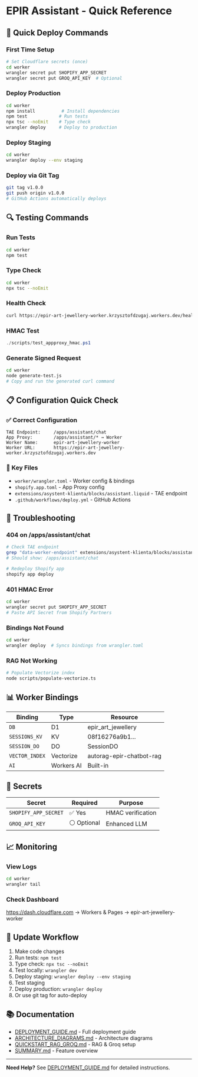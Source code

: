 # EPIR Assistant - Quick Reference

## 🚀 Quick Deploy Commands

### First Time Setup
```bash
# Set Cloudflare secrets (once)
cd worker
wrangler secret put SHOPIFY_APP_SECRET
wrangler secret put GROQ_API_KEY  # Optional
```

### Deploy Production
```bash
cd worker
npm install          # Install dependencies
npm test            # Run tests
npx tsc --noEmit    # Type check
wrangler deploy     # Deploy to production
```

### Deploy Staging
```bash
cd worker
wrangler deploy --env staging
```

### Deploy via Git Tag
```bash
git tag v1.0.0
git push origin v1.0.0
# GitHub Actions automatically deploys
```

## 🔍 Testing Commands

### Run Tests
```bash
cd worker
npm test
```

### Type Check
```bash
cd worker
npx tsc --noEmit
```

### Health Check
```bash
curl https://epir-art-jewellery-worker.krzysztofdzugaj.workers.dev/health
```

### HMAC Test
```powershell
./scripts/test_appproxy_hmac.ps1
```

### Generate Signed Request
```bash
cd worker
node generate-test.js
# Copy and run the generated curl command
```

## 📋 Configuration Quick Check

### ✅ Correct Configuration
```
TAE Endpoint:     /apps/assistant/chat
App Proxy:        /apps/assistant/* → Worker
Worker Name:      epir-art-jewellery-worker
Worker URL:       https://epir-art-jewellery-worker.krzysztofdzugaj.workers.dev
```

### 🔧 Key Files
- `worker/wrangler.toml` - Worker config & bindings
- `shopify.app.toml` - App Proxy config
- `extensions/asystent-klienta/blocks/assistant.liquid` - TAE endpoint
- `.github/workflows/deploy.yml` - GitHub Actions

## 🐛 Troubleshooting

### 404 on /apps/assistant/chat
```bash
# Check TAE endpoint
grep "data-worker-endpoint" extensions/asystent-klienta/blocks/assistant.liquid
# Should show: /apps/assistant/chat

# Redeploy Shopify app
shopify app deploy
```

### 401 HMAC Error
```bash
cd worker
wrangler secret put SHOPIFY_APP_SECRET
# Paste API Secret from Shopify Partners
```

### Bindings Not Found
```bash
cd worker
wrangler deploy  # Syncs bindings from wrangler.toml
```

### RAG Not Working
```bash
# Populate Vectorize index
node scripts/populate-vectorize.ts
```

## 📊 Worker Bindings

| Binding | Type | Resource |
|---------|------|----------|
| `DB` | D1 | epir_art_jewellery |
| `SESSIONS_KV` | KV | 08f16276a9b1... |
| `SESSION_DO` | DO | SessionDO |
| `VECTOR_INDEX` | Vectorize | autorag-epir-chatbot-rag |
| `AI` | Workers AI | Built-in |

## 🔐 Secrets

| Secret | Required | Purpose |
|--------|----------|---------|
| `SHOPIFY_APP_SECRET` | ✅ Yes | HMAC verification |
| `GROQ_API_KEY` | ⚪ Optional | Enhanced LLM |

## 📈 Monitoring

### View Logs
```bash
cd worker
wrangler tail
```

### Check Dashboard
https://dash.cloudflare.com → Workers & Pages → epir-art-jewellery-worker

## 🔄 Update Workflow

1. Make code changes
2. Run tests: `npm test`
3. Type check: `npx tsc --noEmit`
4. Test locally: `wrangler dev`
5. Deploy staging: `wrangler deploy --env staging`
6. Test staging
7. Deploy production: `wrangler deploy`
8. Or use git tag for auto-deploy

## 📚 Documentation

- [DEPLOYMENT_GUIDE.md](./DEPLOYMENT_GUIDE.md) - Full deployment guide
- [ARCHITECTURE_DIAGRAMS.md](./ARCHITECTURE_DIAGRAMS.md) - Architecture diagrams
- [QUICKSTART_RAG_GROQ.md](./QUICKSTART_RAG_GROQ.md) - RAG & Groq setup
- [SUMMARY.md](./SUMMARY.md) - Feature overview

---

**Need Help?** See [DEPLOYMENT_GUIDE.md](./DEPLOYMENT_GUIDE.md) for detailed instructions.
